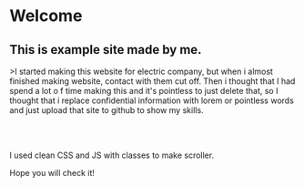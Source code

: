 # Welcome

## This is example site made by me. 

<p>>I started making this website for electric company, but when i almost finished making website, contact with them cut off. Then i thought that I had spend a lot o f time making this and it's pointless to just delete that, so I thought that i replace confidential information with lorem or pointless words and just upload that site to github to show my skills. <p>
<br></br>
<p>I used clean CSS and JS with classes to make scroller. </p>

<p>Hope you will check it!</p>